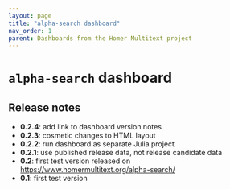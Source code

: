 ```yaml
---
layout: page
title: "alpha-search dashboard"
nav_order: 1
parent: Dashboards from the Homer Multitext project
---
```


# `alpha-search` dashboard


## Release notes

- **0.2.4**: add link to dashboard version notes
- **0.2.3**: cosmetic changes to HTML layout
- **0.2.2**: run dashboard as separate Julia project
- **0.2.1**: use published release data, not release candidate data
- **0.2**: first test version released on https://www.homermultitext.org/alpha-search/
- **0.1**: first test version 
